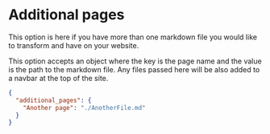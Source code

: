 # Additional pages

This option is here if you have more than one markdown file you would like to transform and have on your website.

This option accepts an object where the key is the page name and the value is the path to the markdown file.
Any files passed here will be also added to a navbar at the top of the site.

```json
{
  "additional_pages": {
    "Another page": "./AnotherFile.md"
  }
}
```
